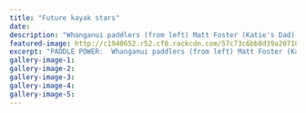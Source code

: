 ```yaml
---
title: "Future kayak stars"
date: 
description: "Whanganui paddlers (from left) Matt Foster (Katie's Dad), Ben Foster (WHS), Liam Lace (WHS), Katie Foster (WHS), Cambell Tanner (WHS), Brian Scott, Erica Tanner (former WHS), Anna & Jack Clifton (WHS)"
featured-image: http://c1940652.r52.cf0.rackcdn.com/57c73c6bb8d39a2071001955/WU-paddlers-stars-of-Nat-10km-Champs-in-Rotorua-Chron-31-Aug.jpg
excerpt: "PADDLE POWER:  Whanganui paddlers (from left) Matt Foster (Katie's Dad), Ben Foster (WHS), Liam Lace (WHS), Katie Foster (WHS), Cambell Tanner (WHS), Brian Scott, Erica Tanner (former WHS), Anna Clifton and Jack Clifton (WHS) were stars of the National 10km Championships in Rotorua at the weekend."
gallery-image-1: 
gallery-image-2: 
gallery-image-3: 
gallery-image-4: 
gallery-image-5: 
---
```

